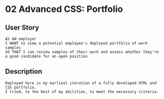# 02 Advanced CSS: Portfolio

## User Story

```
AS AN employer
I WANT to view a potential employee's deployed portfolio of work samples
SO THAT I can review samples of their work and assess whether they're a good candidate for an open position
```

## Description

```
Deployed here is my earliest iteration of a fully developed HTML and CSS portfolio.
I tried, to the best of my abilities, to meet the necessary criteria.
